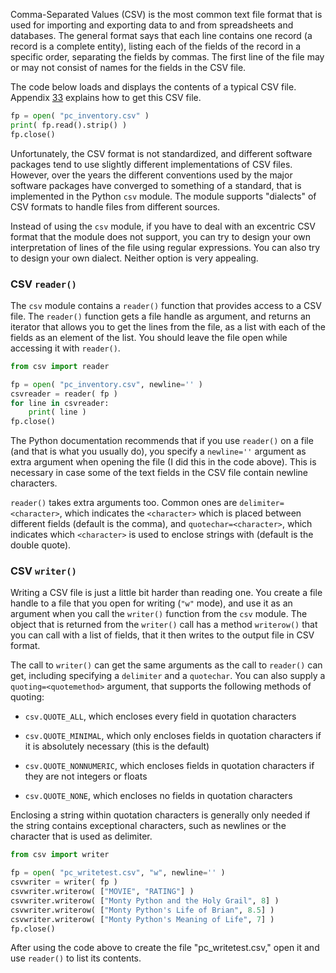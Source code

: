 Comma-Separated Values (CSV) is the most common text file format that is
used for importing and exporting data to and from spreadsheets and
databases. The general format says that each line contains one record (a
record is a complete entity), listing each of the fields of the record
in a specific order, separating the fields by commas. The first line of
the file may or may not consist of names for the fields in the CSV file.

The code below loads and displays the contents of a typical CSV file.
Appendix
<a href="#ch:testtextfiles" data-reference-type="ref" data-reference="ch:testtextfiles">33</a>
explains how to get this CSV file.

```python
fp = open( "pc_inventory.csv" )
print( fp.read().strip() )
fp.close()
```

Unfortunately, the CSV format is not standardized, and different
software packages tend to use slightly different implementations of CSV
files. However, over the years the different conventions used by the
major software packages have converged to something of a standard, that
is implemented in the Python `csv` module. The module supports
"dialects" of CSV formats to handle files from different sources.

Instead of using the `csv` module, if you have to deal with an excentric
CSV format that the module does not support, you can try to design your
own interpretation of lines of the file using regular expressions. You
can also try to design your own dialect. Neither option is very
appealing.

### CSV `reader()`

The `csv` module contains a `reader()` function that provides access to
a CSV file. The `reader()` function gets a file handle as argument, and
returns an iterator that allows you to get the lines from the file, as a
list with each of the fields as an element of the list. You should leave
the file open while accessing it with `reader()`.

```python
from csv import reader

fp = open( "pc_inventory.csv", newline='' )
csvreader = reader( fp )
for line in csvreader:
    print( line )
fp.close()
```

The Python documentation recommends that if you use `reader()` on a file
(and that is what you usually do), you specify a `newline=''` argument
as extra argument when opening the file (I did this in the code above).
This is necessary in case some of the text fields in the CSV file
contain newline characters.

`reader()` takes extra arguments too. Common ones are
`delimiter=<character>`, which indicates the `<character>` which is
placed between different fields (default is the comma), and
`quotechar=<character>`, which indicates which `<character>` is used to
enclose strings with (default is the double quote).

### CSV `writer()`

Writing a CSV file is just a little bit harder than reading one. You
create a file handle to a file that you open for writing (`"w"` mode),
and use it as an argument when you call the `writer()` function from the
`csv` module. The object that is returned from the `writer()` call has a
method `writerow()` that you can call with a list of fields, that it
then writes to the output file in CSV format.

The call to `writer()` can get the same arguments as the call to
`reader()` can get, including specifying a `delimiter` and a
`quotechar`. You can also supply a `quoting=<quotemethod>` argument,
that supports the following methods of quoting:

-   `csv.QUOTE_ALL`, which encloses every field in quotation characters

-   `csv.QUOTE_MINIMAL`, which only encloses fields in quotation
    characters if it is absolutely necessary (this is the default)

-   `csv.QUOTE_NONNUMERIC`, which encloses fields in quotation
    characters if they are not integers or floats

-   `csv.QUOTE_NONE`, which encloses no fields in quotation characters

Enclosing a string within quotation characters is generally only needed
if the string contains exceptional characters, such as newlines or the
character that is used as delimiter.

```python
from csv import writer

fp = open( "pc_writetest.csv", "w", newline='' )
csvwriter = writer( fp )
csvwriter.writerow( ["MOVIE", "RATING"] )
csvwriter.writerow( ["Monty Python and the Holy Grail", 8] )
csvwriter.writerow( ["Monty Python's Life of Brian", 8.5] )
csvwriter.writerow( ["Monty Python's Meaning of Life", 7] )
fp.close()
```

After using the code above to create the file "pc_writetest.csv," open
it and use `reader()` to list its contents.
